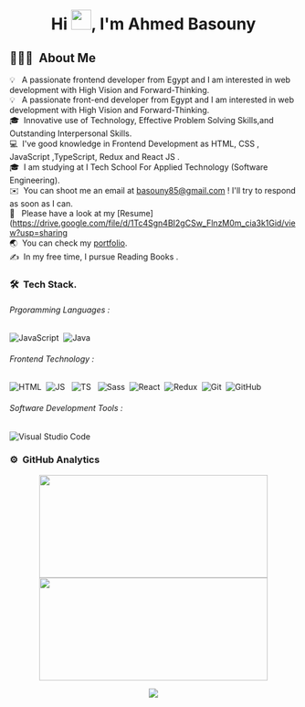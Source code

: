 <h1 align="center">Hi <img src="https://media.giphy.com/media/hvRJCLFzcasrR4ia7z/giphy.gif" width="35">, I'm Ahmed Basouny</h1>

## 👨🏻‍💻 &nbsp;About Me

💡 &nbsp; A passionate frontend developer from Egypt and I am interested in web development with High Vision and Forward-Thinking.\
💡 &nbsp; A passionate front-end developer from Egypt and I am interested in web development with High Vision and Forward-Thinking.\
🎓 &nbsp;Innovative use of Technology, Effective Problem Solving Skills,and Outstanding Interpersonal Skills.\
💻 &nbsp;I've good knowledge in Frontend Development as HTML, CSS , JavaScript ,TypeScript, Redux and React JS .\
🎓 &nbsp;I am studying at I Tech School For Applied Technology (Software Engineering).\
✉️ &nbsp;You can shoot me an email at basouny85@gmail.com ! I'll try to respond as soon as I can.\
📄 &nbsp; Please have a look at my [Resume](https://drive.google.com/file/d/1Tc4Sgn4BI2gCSw_FlnzM0m_cia3k1Gid/view?usp=sharing <br>
🌏 &nbsp;You can check my [portfolio](https://a-basuony.github.io/my-portfolio/).
<br>✍️ &nbsp;In my free time, I pursue Reading Books .
### 🛠 &nbsp;Tech Stack.
###### Prgoramming Languages :
![JavaScript](https://img.shields.io/badge/-JavaScript-05122A?style=flat&logo=javascript)&nbsp;
![Java](https://img.shields.io/badge/-Java-05122A?style=flat&logo=Java&logoColor=FFA518)&nbsp;
###### Frontend Technology :
![HTML](https://img.shields.io/badge/-HTML-05122A?style=flat&logo=HTML5)&nbsp;
![JS](https://img.shields.io/badge/-JavaScript-05122A?style=flat&logo=javascript) &nbsp;
![TS](https://img.shields.io/badge/-TypeScript-05122A?style=flat&logo=typescript) &nbsp;
![Sass](https://img.shields.io/badge/-Sass-05122A?style=flat&logo=Sass)&nbsp;
![React](https://img.shields.io/badge/-React%20Js-05122A?style=flat&logo=react)&nbsp;
![Redux](https://img.shields.io/badge/-Redux-05122A?style=flat&logo=Redux)&nbsp;
![Git](https://img.shields.io/badge/-Git-05122A?style=flat&logo=git)&nbsp;
![GitHub](https://img.shields.io/badge/-GitHub-05122A?style=flat&logo=github)&nbsp;
 
###### Software Development Tools :
![Visual Studio Code](https://img.shields.io/badge/-Visual%20Studio%20Code-05122A?style=flat&logo=visual-studio-code&logoColor=007ACC)&nbsp;
### ⚙️ &nbsp;GitHub Analytics
<p align="center">
<a href="https://github.com/AVS1508">
  <img height="180em" width="400px" src="https://github-readme-stats-eight-theta.vercel.app/api?username=omar-hosny1&show_icons=true&theme=algolia&include_all_commits=true&count_private=true"/>
  <img height="180em" width="400px" src="https://github-readme-stats-eight-theta.vercel.app/api/top-langs/?username=omar-hosny1&layout=compact&langs_count=8&theme=algolia"/>
</a>
</p>
<p align="center">
<a href="https://www.linkedin.com/in/ahmed-basuoney-68b432242/"><img src="https://img.shields.io/badge/-Ahmed basouny-0077B5?style=flat&logo=Linkedin&logoColor=white"/></a>
</p>
